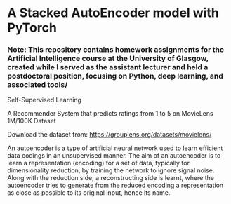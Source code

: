 # A Stacked AutoEncoder model with PyTorch

### Note: This repository contains homework assignments for the Artificial Intelligence course at the University of Glasgow, created while I served as the assistant lecturer and held a postdoctoral position, focusing on Python, deep learning, and associated tools/

Self-Supervised Learning



A Recommender System that predicts ratings from 1 to 5 on MovieLens 1M/100K Dataset

Download the dataset from: https://grouplens.org/datasets/movielens/

An autoencoder is a type of artificial neural network used to learn efficient data codings in an unsupervised manner. The aim of an autoencoder is to learn a representation (encoding) for a set of data, typically for dimensionality reduction, by training the network to ignore signal noise. Along with the reduction side, a reconstructing side is learnt, where the autoencoder tries to generate from the reduced encoding a representation as close as possible to its original input, hence its name.
